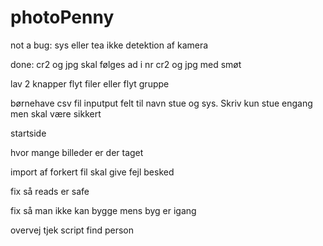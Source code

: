 # photoPenny






not a bug:
sys eller tea
ikke detektion af kamera



done:
cr2 og jpg skal følges ad i nr
cr2 og jpg med smøt















lav 2 knapper flyt filer eller flyt gruppe

børnehave csv fil
inputput felt til navn stue og sys. Skriv kun stue engang men skal være sikkert

startside

hvor mange billeder er der taget



import af forkert fil skal give fejl besked

fix så reads er safe

fix så man ikke kan bygge mens byg er igang


overvej tjek script
find person

